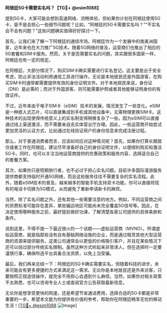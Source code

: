 **阿根廷5G卡需要实名吗？【TG💪+ @esim1088】**

提到5G卡，大家可能会想到高速网络、流畅体验，但如果你计划在阿根廷使用5G卡，是不是会担心一些细节问题呢？比如，“阿根廷的5G卡需要实名吗？”“不实名会不会有问题？”这些问题确实值得好好探讨一下。

首先，让我们来了解一下阿根廷的通信市场。阿根廷作为一个发展中的南美洲国家，近年来也在大力推广5G技术。随着5G网络的普及，运营商们也推出了相应的5G套餐和SIM卡服务。然而，关于是否需要实名的问题，其实跟很多国家一样，阿根廷也有一定的规定。

在阿根廷，大部分情况下，购买SIM卡确实需要进行实名登记。这主要是出于安全考虑，防止非法活动利用通信工具进行操作。无论是本地居民还是外国游客，在购买SIM卡时通常都需要提供有效的身份证明文件。对于本地居民来说，身份证（DNI）是必需的；而对于外国游客，则可能需要护照或者其他能够证明身份的有效证件。

不过，近年来由于电子SIM卡（eSIM）技术的发展，情况发生了一些变化。eSIM是一种嵌入式芯片，可以直接集成到手机或其他设备中，无需物理更换SIM卡。这种技术的出现使得传统意义上的实名制变得稍微复杂了一些。因为eSIM可以直接通过线上渠道激活，而不需要亲自去实体营业厅办理。因此，一些运营商开始尝试更加灵活的认证方式，比如通过在线验证用户的身份信息来完成注册过程。

那么，对于普通消费者而言，应该如何应对这种情况呢？首先，如果你打算长期居住或者工作在阿根廷，建议尽早准备好自己的身份证明文件，以便顺利购买和激活5G卡。同时，也可以关注当地运营商提供的优惠政策和服务内容，选择适合自己的套餐方案。

其次，如果你只是短期旅行者，也不必过于担心实名问题。目前许多国际漫游服务提供商都支持临时开通5G网络，而且这些服务往往不需要复杂的实名流程。此外，随着eSIM技术的普及，越来越多的智能手机支持双卡功能，你可以直接将现有的电话卡切换为5G模式，从而避免了重新申请新卡的麻烦。

当然，除了实名问题之外，还有其他一些需要注意的地方。例如，不同运营商之间的资费标准可能存在差异，某些偏远地区可能尚未完全覆盖5G信号等。因此，在决定使用哪种服务之前，最好提前做好功课，了解清楚各家公司提供的具体条款和条件。

说到这里，不得不提一下最近很火的一个话题——虚拟运营商（MVNO）。所谓虚拟运营商，就是指那些没有自有基础网络设施的企业，而是通过租赁其他大型运营商的资源来提供服务。这类公司通常会以更低的价格吸引客户，并且在某些情况下还可以绕过部分传统实名限制。虽然这种方式听起来非常诱人，但在选择时一定要谨慎行事，确保所选平台具备合法资质，以免上当受骗。

最后，我们再来总结一下：阿根廷的5G卡确实需要实名，但随着科技的进步，未来可能会有更多便捷的方式来满足这一需求。无论你是本地居民还是外来访客，只要按照正规途径操作，就完全不用担心会遇到什么麻烦。当然，如果你对相关政策不太熟悉，也可以咨询专业人士或查阅官方公告获取最新信息。

无论你是想享受更快的网速，还是希望节省通话费用，选择合适的5G卡都是非常重要的一步。希望本文能为你提供有价值的参考，帮助你在阿根廷畅享无忧的移动生活！[[TG💪+ @esim1088](https://t.me/s/esim1088) ![Image](https://i.postimg.cc/4NQfJmqS/Snipaste-2025-05-13-00-14-12.png)]